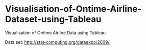 # Visualisation-of-Ontime-Airline-Dataset-using-Tableau
Visualisation of Ontime Airline Data using Tableau

Data set: http://stat-computing.org/dataexpo/2009/
